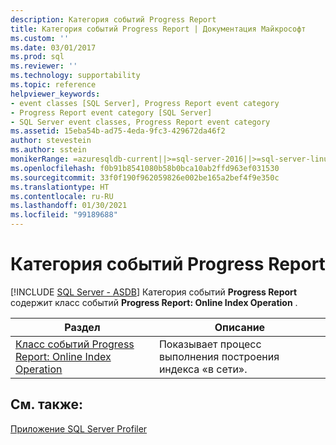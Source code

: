 ```yaml
---
description: Категория событий Progress Report
title: Категория событий Progress Report | Документация Майкрософт
ms.custom: ''
ms.date: 03/01/2017
ms.prod: sql
ms.reviewer: ''
ms.technology: supportability
ms.topic: reference
helpviewer_keywords:
- event classes [SQL Server], Progress Report event category
- Progress Report event category [SQL Server]
- SQL Server event classes, Progress Report event category
ms.assetid: 15eba54b-ad75-4eda-9fc3-429672da46f2
author: stevestein
ms.author: sstein
monikerRange: =azuresqldb-current||>=sql-server-2016||>=sql-server-linux-2017||=azuresqldb-mi-current
ms.openlocfilehash: f0b91b8541080b58b0bca10ab2ffd963ef031530
ms.sourcegitcommit: 33f0f190f962059826e002be165a2bef4f9e350c
ms.translationtype: HT
ms.contentlocale: ru-RU
ms.lasthandoff: 01/30/2021
ms.locfileid: "99189688"
---
```

# <a name="progress-report-event-category"></a>Категория событий Progress Report
[!INCLUDE [SQL Server - ASDB](../../includes/applies-to-version/sql-asdb.md)]
  Категория событий **Progress Report** содержит класс событий **Progress Report: Online Index Operation** .  
  
|Раздел|Описание|  
|-----------|-----------------|  
|[Класс событий Progress Report: Online Index Operation](../../relational-databases/event-classes/progress-report-online-index-operation-event-class.md)|Показывает процесс выполнения построения индекса «в сети».|  
  
## <a name="see-also"></a>См. также:  
 [Приложение SQL Server Profiler](../../tools/sql-server-profiler/sql-server-profiler.md)  
  
  

